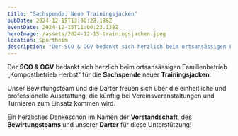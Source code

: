 ```yaml
---
title: "Sachspende: Neue Trainingsjacken"
pubDate: 2024-12-15T13:30:23.138Z
eventDate: 2024-12-15T11:00:23.138Z
heroImage: /assets/2024-12-15-trainingsjacken.jpeg
location: Sportheim
description: "Der SCO & OGV bedankt sich herzlich beim ortsansässigen Familienbetrieb „Kompostbetrieb Herbst“ für die großzügige Sachspende neuer Trainingsjacken."
---
```


Der **SCO & OGV** bedankt sich herzlich beim ortsansässigen Familienbetrieb „Kompostbetrieb Herbst“ für die **Sachspende** neuer **Trainingsjacken**.

Unser Bewirtungsteam und die Darter freuen sich über die einheitliche und professionelle Ausstattung, die künftig bei Vereinsveranstaltungen und Turnieren zum Einsatz kommen wird.

Ein herzliches Dankeschön im Namen der **Vorstandschaft**, des **Bewirtungsteams** und unserer **Darter** für diese Unterstützung!
